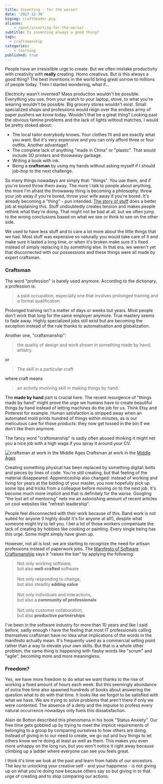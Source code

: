 ```yaml
---
title: Inventing - for the worse?
date: '2017-12-30'
bigimg: craftheader.png
aliases:
    - /post/inventing-for-the-worse/
subtitle: Is inventing always a good thing?
tags:
  - craftsmanship
categories:
    - learning
published: true
---
```


People have an irresistible urge to create. But we often mistake productivity with creativity with **really** creating. Homo creativus. But is this always a good thing? The best inventions in the world bring great sorrow to millions of people today. Then I started wondering, what if...

Electricity wasn't invented? Mass production wouldn't be possible. Everything you use, from your watch to your laptop, stove, to what you're wearing wouldn't be possible. Big grocery stores wouldn't exist. Small specialized shops and professions would reign over the endless army of paper pushers we know today. Wouldn't that be a great thing? Looking past the obvious famine problems and the lack of lights without matches, I would be pretty stoked about:

- The local tailor everybody knows. Your clothes fit and are exactly what you want. But it's very expensive and you can only afford three or four outfits. Another advantage?
- The complete lack of anything "made in China" or "plastic". That would include 3D printers and throwaway garbage.
- Writing a book with ink.
- Being a __craftsman__ by using my hands without asking myself if I should job-hop to the next challenge.

So many things nowadays are simply that: "things". You use them, and if you're bored throw them away. The more I talk to people about anything, the more I'm afraid the throwaway thing is becoming a philosophy: throw your job away if you're bored, throw your wife away if you're bored. It's already becoming a "thing" - pun intended. [The story of stuff](https://storyofstuff.org/) does a better job at explaining this.
Stuff undoubtedly creates tension and makes people rethink what they're doing. That might not be bad at all, but we often jump to the wrong conclusions based on what we see or think to see on the other side. 

We used to have less stuff and to care a lot more about the little things that we had. Most stuff was expensive so naturally you would take care of it and make sure it lasted a long time, or when it's broken make sure it's fixed instead of simply replacing it by something else. In that era, we weren't yet that disconnected with our possessions and these things were all made by expert craftsman. 

### Craftsman

The word "profession" is barely used anymore. According to the dictionary, a profession is:

> a paid occupation, especially one that involves prolonged training and a formal qualification.

Prolonged training isn't a matter of days or weeks but years. Most people don't work that long for the same employer anymore. True mastery seems to fade away. Highly specialized jobs still exist but are becoming the exception instead of the rule thanks to automatisation and globalization. 

Another one, "craftsmanship":

> the quality of design and work shown in something made by hand; artistry.

or

> The skill in a particular craft

where craft means

> an activity involving skill in making things by hand.

The **made by hand** part is crucial here. The recent resurgence of "things made by hand" might prove the urge we humans have to create beautiful things by hand instead of letting machines do the job for us. Think Etsy and Pinterest for example. Human satisfaction is stripped away when an automated mold prints hundred of things within minutes, as is our meticulous care for those products: they now get tossed in the bin if we don't like them anymore. 

The fancy word "craftsmanship" is sadly often abused thinking it might net you a nice job with a high wage if you spray it around your CV. 

![craftsman at work in the Middle Ages](/img/craftsman.jpg)
Craftsman at work in the [Middle Ages](http://www.thomasmorecollege.edu/student-life/catholic-guilds/)

Creating something physical has been replaced by something digital: bolts and pieces by lines of code. You're still creating, but that feeling of the material disappeared. Apprenticeship also changed: instead of working and living for years at the bidding of your master, you now hopefully pick up some tips and tricks from a colleague before moving on to the next job. It's become much more implicit and that is definitely for the worse. Googling "the lost art of mentoring" nets me an astonishing amount of recent articles on cool websites like "refresh leadership". 

People feel disconnected with their work because of this. Band work is not suited for anyone (I highly doubt it's for anyone at all!), despite what someone might try to tell you. I bet a lot of those workers compensate the lack of creating by hobbies like cooking or painting. Every single being has this urge. Some might simply have given up. 

However, not all is lost: we are starting to recognize the need for artisan professions instead of paperwork jobs. The [Manifesto of Software Craftsmanship](http://manifesto.softwarecraftsmanship.org/) says it "raises the bar" by applying the following:

>Not only working software,<br/>
but also **well-crafted** software<br/><br/>
Not only responding to change,<br/>
but also steadily **adding value**<br/><br/>
Not only individuals and interactions,<br/>
but also a **community of professionals**<br/><br/>
Not only customer collaboration,<br/>
but also **productive partnerships** 

I've been in the software industry for more than 10 years and like I said before, sadly enough I have the feeling that most IT professionals calling themselves craftsman have no idea what implications of the words in the manifesto actually mean. It's frequently used as a commercial selling point rather than a way to elevate your own skills. But that is a whole other problem, the same thing is happening with flashy words like "scrum" and "agile", becoming more and more meaningless. 

### Freedom?

Yes, we have more freedom to do what we want thanks to the rise of working a fixed amount of hours each week. But this seemingly abundance of extra free time also spawned hundreds of books about answering the question what to do with that time. It looks like we forgot to be satisfied with what we have. We are trying to solve problems that aren't there if only we were contented. The absence of a deity and the impulse to profess every natural occurrence nowadays only fuels this dissatisfaction.

Alain de Botton described this phenomena in his book "Status Anxiety". Our free time gets gobbled up by trying to meet the implicit requirements of belonging to a group by comparing ourselves to how others are doing. Instead of giving in to our need to create, we go out and buy things to let others know we're doing at least as well as them. This makes you even more unhappy on the long run, but you won't notice it right away because climbing up a ladder where everyone can see you feels great.

I think it's time we look at the past and learn from habits of our ancestors. The key to unlocking your creative self - and your happiness - is not giving up on what you're doing now because others say so but giving in to that urge of creating and to stop comparing our actions. 